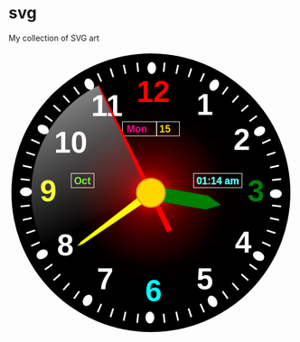 # svg
My collection of SVG art

<svg xmlns="http://www.w3.org/2000/svg"  viewBox="0  0 1000 1000" id="clock">
            <defs>
            <linearGradient id="Gradient1">
              <stop class="stop1" offset="0%" />
              <stop class="stop2" offset="40%" />
              <stop class="stop3" offset="70%" />
              <stop class="stop4" offset="100%" />
            </linearGradient>
            <linearGradient id="Gradient2" x1="0" x2="0" y1="0" y2="1">
              <stop offset="0%" stop-color="red" />
              <stop offset="50%" stop-color="black" stop-opacity="0.5" />
              <stop offset="100%" stop-color="blue" />
            </linearGradient>
            <radialGradient id="circ-color">
              <stop offset="5%" stop-color="red"  />
              <stop offset="25%" stop-color="#6f0000"  />
              <stop offset="45%" stop-color="#3a0000"  />
              <stop offset="75%" stop-color="#050000" />
              <stop offset="95%" stop-color="black"  />
            </radialGradient>
            <style>
                #clockarm { fill: url(#Gradient1); backdrop-filter: blur(100px); }
                .stop1 { stop-color: rgba(255, 255, 255, 0%); stop-opacity: 0; }
                .stop2 { stop-color: rgba(255, 255, 255, 20%);  }
                .stop3 { stop-color: rgba(255, 255, 255, 35%); }
                .stop4 { stop-color: rgba(255, 255, 255, 50%);}
            </style>
          </defs>
          <rect x="0" y="0" width="1000" height="1000" style="fill: transparent; "/>
            <circle cx="500" cy="500" r="490" style=" fill:rgb(0, 0, 0);"/>
            <circle cx="500" cy="500" r="350" style=" fill: url(#circ-color);"/>
            <rect x="400" y="250" width="120" height="50" style="fill:none; stroke: white; stroke-width:2;"/>
            <!-- the digital clock -->
            <rect x="520" y="250" width="80" height="50" style="fill:none; stroke: white; stroke-width:2;"/>
            <text x="415"  y="288" style="fill:rgb(255, 0, 149);" class="digital" id="day">Mon</text>
            <text x="530"  y="288" style="fill:rgb(255, 217, 0);" class="digital" id="date">15</text>
            <text x="230"  y="470" style="fill:rgb(81, 255, 0);" class="digital" id="month">Oct</text>
            <rect x="220" y="432" width="80" height="50" style="fill:none; stroke: white; stroke-width:2;"/>
            <text x="660"  y="470" style="fill:rgb(83, 255, 246);" class="digital" id="time" stroke="rgb(83, 255, 246)" stroke-width="1">01:14 am</text>
            <rect x="650" y="432" width="170" height="50" style="fill:none; stroke: white; stroke-width:2;"/>
          <g fill="white" class="spe">
        <!-- the 12 large marks -->
            <rect x="488" y="40" width="30" height="42" style="transform: rotate(0deg);" rx="40"/>
            <rect x="488" y="40" width="31" height="42" style="transform: rotate(30deg);" rx="40"/>
            <rect x="488" y="40" width="31" height="42" style="transform: rotate(60deg);" rx="40"/>
            <rect x="488" y="40" width="31" height="42" style="transform: rotate(90deg);" rx="40"/>
            <rect x="488" y="40" width="31" height="42" style="transform: rotate(120deg);" rx="40"/>
            <rect x="488" y="40" width="31" height="42" style="transform: rotate(150deg);" rx="40"/>
            <rect x="488" y="40" width="31" height="42" style="transform: rotate(180deg);" rx="40"/>
            <rect x="488" y="40" width="31" height="42" style="transform: rotate(210deg);" rx="40"/>
            <rect x="488" y="40" width="31" height="42" style="transform: rotate(240deg);" rx="40"/>
            <rect x="488" y="40" width="31" height="42" style="transform: rotate(270deg);" rx="40"/>
            <rect x="488" y="40" width="31" height="42" style="transform: rotate(300deg);" rx="40"/>
            <rect x="488" y="40" width="31" height="42" style="transform: rotate(330deg);" rx="40"/>
            <!-- the numbers -->
            <text x="450"  y="180" fill="red" >12</text>
            <text x="660"  y="226"  >1</text>
            <text x="790"  y="350"  >2</text>
            <text x="840"  y="530" fill="green" >3</text>
            <text x="795"  y="710"  >4</text>
            <text x="660"  y="840"  >5</text>
            <text x="480"  y="880" fill="aqua" >6</text>
            <text x="310"  y="840"  >7</text>
            <text x="170"  y="720"  >8</text>
            <text x="110"  y="530" fill="yellow""" >9</text>
            <text x="160"  y="360"  >10</text>
            <text x="290"  y="230"  >11</text>
            <rect x="497" y="40" width="6" height="32" style="transform: rotate(6deg);"/><rect x="497" y="40" width="6" height="32" style="transform: rotate(12deg);"/><rect x="497" y="40" width="6" height="32" style="transform: rotate(18deg);"/><rect x="497" y="40" width="6" height="32" style="transform: rotate(24deg);"/><rect x="497" y="40" width="6" height="32" style="transform: rotate(36deg);"/><rect x="497" y="40" width="6" height="32" style="transform: rotate(42deg);"/><rect x="497" y="40" width="6" height="32" style="transform: rotate(48deg);"/><rect x="497" y="40" width="6" height="32" style="transform: rotate(54deg);"/><rect x="497" y="40" width="6" height="32" style="transform: rotate(66deg);"/><rect x="497" y="40" width="6" height="32" style="transform: rotate(72deg);"/><rect x="497" y="40" width="6" height="32" style="transform: rotate(78deg);"/><rect x="497" y="40" width="6" height="32" style="transform: rotate(84deg);"/><rect x="497" y="40" width="6" height="32" style="transform: rotate(96deg);"/><rect x="497" y="40" width="6" height="32" style="transform: rotate(102deg);"/><rect x="497" y="40" width="6" height="32" style="transform: rotate(108deg);"/><rect x="497" y="40" width="6" height="32" style="transform: rotate(114deg);"/><rect x="497" y="40" width="6" height="32" style="transform: rotate(126deg);"/><rect x="497" y="40" width="6" height="32" style="transform: rotate(132deg);"/><rect x="497" y="40" width="6" height="32" style="transform: rotate(138deg);"/><rect x="497" y="40" width="6" height="32" style="transform: rotate(144deg);"/><rect x="497" y="40" width="6" height="32" style="transform: rotate(156deg);"/><rect x="497" y="40" width="6" height="32" style="transform: rotate(162deg);"/><rect x="497" y="40" width="6" height="32" style="transform: rotate(168deg);"/><rect x="497" y="40" width="6" height="32" style="transform: rotate(174deg);"/><rect x="497" y="40" width="6" height="32" style="transform: rotate(186deg);"/><rect x="497" y="40" width="6" height="32" style="transform: rotate(192deg);"/><rect x="497" y="40" width="6" height="32" style="transform: rotate(198deg);"/><rect x="497" y="40" width="6" height="32" style="transform: rotate(204deg);"/><rect x="497" y="40" width="6" height="32" style="transform: rotate(216deg);"/><rect x="497" y="40" width="6" height="32" style="transform: rotate(222deg);"/><rect x="497" y="40" width="6" height="32" style="transform: rotate(228deg);"/><rect x="497" y="40" width="6" height="32" style="transform: rotate(234deg);"/><rect x="497" y="40" width="6" height="32" style="transform: rotate(246deg);"/><rect x="497" y="40" width="6" height="32" style="transform: rotate(252deg);"/><rect x="497" y="40" width="6" height="32" style="transform: rotate(258deg);"/><rect x="497" y="40" width="6" height="32" style="transform: rotate(264deg);"/><rect x="497" y="40" width="6" height="32" style="transform: rotate(276deg);"/><rect x="497" y="40" width="6" height="32" style="transform: rotate(282deg);"/><rect x="497" y="40" width="6" height="32" style="transform: rotate(288deg);"/><rect x="497" y="40" width="6" height="32" style="transform: rotate(294deg);"/><rect x="497" y="40" width="6" height="32" style="transform: rotate(306deg);"/><rect x="497" y="40" width="6" height="32" style="transform: rotate(312deg);"/><rect x="497" y="40" width="6" height="32" style="transform: rotate(318deg);"/><rect x="497" y="40" width="6" height="32" style="transform: rotate(324deg);"/><rect x="497" y="40" width="6" height="32" style="transform: rotate(336deg);"/><rect x="497" y="40" width="6" height="32" style="transform: rotate(342deg);"/><rect x="497" y="40" width="6" height="32" style="transform: rotate(348deg);"/><rect x="497" y="40" width="6" height="32" style="transform: rotate(354deg);"/>
            </g>
           <g style="transform: rotate(334deg)" id="secondsarm">
                <path d="M 490 500 L 510 500 502 80 498 80 A420 420 1 0 1 920 500"
                  id="clockarm"  style="transform: rotate(-90deg); " />
                 <polygon points="490 650 510 650 502 80 498 80" fill="#ff0000"/>
            </g>
            <polygon points="485 500 515 500 505 200 500 180 495 200" style="transform: rotate(234deg)" id="minutesarm" fill="yellow"/>
            <polygon points="475 500 525 500 525 300 500 250 475 300" style="transform: rotate(100deg)" id="hoursarm" fill="green"/>
            <circle cx="500" cy="500" r="50" style="fill:gold; stroke:goldenrod; stroke-width: 5;"/><style type="text/css">
                path, g, polygon, rect{
                    transform-origin: center;
                }
                .spe text{
                    font-family: 'Franklin Gothic Medium', 'Arial Narrow', Arial, sans-serif;
                    font-size: 750%;
                    font-weight: 600;
                }
                .digital{
                  font-size: 250%; font-family: 'Gill Sans', 'Gill Sans MT', Calibri, 'Trebuchet MS', sans-serif; font-weight: 600; 
                }
            </style>
            <script type="text/javascript">
              function toDeg(dateTime){
                let second =0, minute=0, hour = 0;
                second = 360*(dateTime.getSeconds()/60);
                minute = 360*(dateTime.getMinutes()/60)+6*(dateTime.getSeconds()/60);
                hour = 360 * ((dateTime.getHours()%12)/12)+30*(dateTime.getMinutes()/60)+.5*(dateTime.getSeconds()/60)
                return {
                  second, minute, hour
                }
              }
              function dayInfo(dateTime){
                let [day, month, date]=dateTime.toDateString().split(" ");
                let minutes=dateTime.getMinutes();
                let hours=dateTime.getHours();
                let ampm=hours>12?"pm":"am";
                hours%=12;
                return {
                  month, date, day, time: `${hours < 9?'0'+hours:hours}:${minutes < 9?'0'+minutes:minutes} ${ampm}`
                }
              }
              function rotateElements(values){
                const minutesArm= document.getElementById("minutesarm"),
                hoursArm = document.getElementById("hoursarm"),
                secondsArm =document.getElementById("secondsarm");
                let {second, minute, hour}=values;
                [[secondsArm, second],[minutesArm, minute], [hoursArm, hour]].forEach(e=>{
                  e[0].style.transform="rotate("+e[1]+"deg)";
                });
                let dti=dayInfo(new Date());
                ["day", "date", "month", "time"].forEach(e=>{
                  document.getElementById(e).innerHTML=dti[e];
                })
              }
              setInterval(()=>{
                rotateElements(toDeg(new Date()))
              },100)
            </script>
        </svg>
